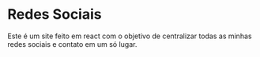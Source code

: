 # Redes Sociais

Este é um site feito em react com o objetivo de centralizar todas as minhas redes sociais e contato em um só lugar.
